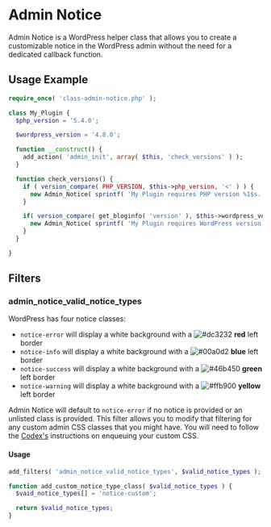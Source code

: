 # Admin Notice
Admin Notice is a WordPress helper class that allows you to create a customizable notice in the WordPress admin without the need for a dedicated callback function.

## Usage Example
```php
require_once( 'class-admin-notice.php' );

class My_Plugin {
  $php_version = '5.4.0';

  $wordpress_version = '4.8.0';

  function __construct() {
    add_action( 'admin_init', array( $this, 'check_versions' ) );
  }

  function check_versions() {
    if ( version_compare( PHP_VERSION, $this->php_version, '<' ) ) {
      new Admin_Notice( sprintf( 'My Plugin requires PHP version %1$s.', $this->php_version ) );
    }

    if( version_compare( get_bloginfo( 'version' ), $this->wordpress_version, '<' ) ) {
      new Admin_Notice( sprintf( 'My Plugin requires WordPress version %1$s.', $this->wordpress_version ) );
    }
  }

}
```

## Filters

### admin_notice_valid_notice_types
WordPress has four notice classes:  
- `notice-error` will display a white background with a ![#dc3232](https://placehold.it/15/dc3232/000000?text=+) **red** left border
- `notice-info` will display a white background with a ![#00a0d2](https://placehold.it/15/00a0d2/000000?text=+) **blue** left border
- `notice-success` will display a white background with a ![#46b450](https://placehold.it/15/46b450/000000?text=+) **green** left border
- `notice-warning` will display a white background with a ![#ffb900](https://placehold.it/15/ffb900/000000?text=+) **yellow** left border

Admin Notice will default to `notice-error` if no notice is provided or an unlisted class is provided.  This filter allows you to modify that filtering for any custom admin CSS classes that you might have.  You will need to follow the [Codex's](https://codex.wordpress.org/Creating_Admin_Themes) instructions on enqueuing your custom CSS. 

#### Usage
```php
add_filters( 'admin_notice_valid_notice_types', $valid_notice_types );

function add_custom_notice_type_class( $valid_notice_types ) {
  $vaid_notice_types[] = 'notice-custom';

  return $valid_notice_types;
}
```
